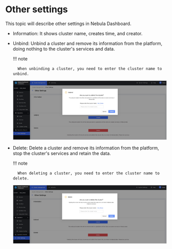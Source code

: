# Other settings

This topic will describe other settings in Nebula Dashboard.

- Information: It shows cluster name, creates time, and creator.

- Unbind: Unbind a cluster and remove its information from the platform, doing nothing to the cluster's services and data.

  !!! note

        When unbinding a cluster, you need to enter the cluster name to unbind.

  ![Unbind](../figs/ds-019.png)

- Delete: Delete a cluster and remove its information from the platform, stop the cluster's services and retain the data.

  !!! note

        When deleting a cluster, you need to enter the cluster name to delete.

  ![Delete](../figs/ds-020.png)
